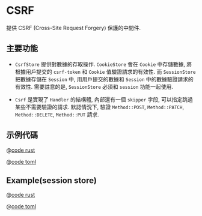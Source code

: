 # CSRF

提供 CSRF (Cross-Site Request Forgery) 保護的中間件. 

## 主要功能

* `CsrfStore` 提供對數據的存取操作. `CookieStore` 會在 `Cookie` 中存儲數據, 將根據用戶提交的 `csrf-token` 和 `Cookie` 值驗證請求的有效性. 而 `SessionStore` 把數據存儲在 `Session` 中, 用用戶提交的數據和 `Session` 中的數據驗證請求的有效性. 需要註意的是, `SessionStore` 必須和 `session` 功能一起使用.

* `Csrf` 是實現了 `Handler` 的結構體, 內部還有一個 `skipper` 字段, 可以指定跳過某些不需要驗證的請求. 默認情況下, 驗證 `Method::POST`, `Method::PATCH`, `Method::DELETE`, `Method::PUT` 請求.

## 示例代碼

<CodeGroup>
  <CodeGroupItem title="main.rs" active>

@[code rust](../../../../codes/csrf-cookie-store/src/main.rs)

  </CodeGroupItem>
  <CodeGroupItem title="Cargo.toml">

@[code toml](../../../../codes/csrf-cookie-store/Cargo.toml)

  </CodeGroupItem>
</CodeGroup>


## Example(session store)

<CodeGroup>
  <CodeGroupItem title="main.rs" active>

@[code rust](../../../../codes/csrf-session-store/src/main.rs)

  </CodeGroupItem>
  <CodeGroupItem title="Cargo.toml">

@[code toml](../../../../codes/csrf-session-store/Cargo.toml)

  </CodeGroupItem>
</CodeGroup>